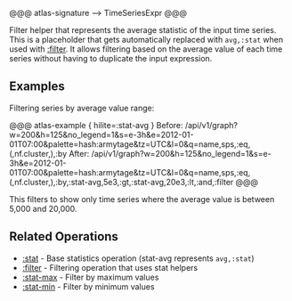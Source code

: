 @@@ atlas-signature
<empty>
-->
TimeSeriesExpr
@@@

Filter helper that represents the average statistic of the input time series. This is a
placeholder that gets automatically replaced with `avg,:stat` when used with [:filter](filter.md).
It allows filtering based on the average value of each time series without having to duplicate
the input expression.

## Examples

Filtering series by average value range:

@@@ atlas-example { hilite=:stat-avg }
Before: /api/v1/graph?w=200&h=125&no_legend=1&s=e-3h&e=2012-01-01T07:00&palette=hash:armytage&tz=UTC&l=0&q=name,sps,:eq,(,nf.cluster,),:by
After: /api/v1/graph?w=200&h=125&no_legend=1&s=e-3h&e=2012-01-01T07:00&palette=hash:armytage&tz=UTC&l=0&q=name,sps,:eq,(,nf.cluster,),:by,:stat-avg,5e3,:gt,:stat-avg,20e3,:lt,:and,:filter
@@@

This filters to show only time series where the average value is between 5,000 and 20,000.

## Related Operations

* [:stat](stat.md) - Base statistics operation (stat-avg represents `avg,:stat`)
* [:filter](filter.md) - Filtering operation that uses stat helpers
* [:stat-max](stat-max.md) - Filter by maximum values
* [:stat-min](stat-min.md) - Filter by minimum values

